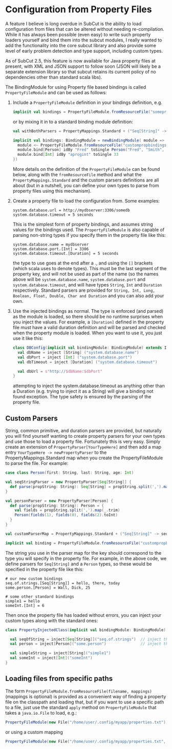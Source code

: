# Configuration from Property Files

A feature I believe is long overdue in SubCut is the ability to load configuration from files that can be altered
without needing re-compilation. While it has always been possible (even easy) to write such property loaders yourself
and bind them into the subcut modules, I really wanted to add the functionality into the core subcut library and
also provide some level of early problem detection and type support, including custom types.

As of SubCut 2.5, this feature is now available for Java property files at present, with XML and JSON support to follow
soon (JSON will likely be a separate extension library so that subcut retains its current policy of no dependencies
other than standard scala libs).

The BindingModule for using Property file based bindings is called `PropertyFileModule` and can be used as follows:

1. Include a `PropertyFileModule` definition in your bindings definition, e.g.

   ```scala
   implicit val bindings = PropertyFileModule.fromResourceFile("somepropfileonclasspath.txt") ~ ProjectBindings ~ GlobalBindings
   ```

   or by mixing it in to a standard binding module definition:

   ```scala
   val withBothParsers = PropertyMappings.Standard + ("Seq[String]" -> seqStringParser) + ("Person" -> personParser)

   implicit val bindings: BindingModule = newBindingModule( module => {
     module <~ PropertyFileModule.fromResourceFile("custompropbindings.txt", withBothParsers)
     module.bind[Person] idBy "Fred" toSingle Person("Fred", "Smith", 33)
     module.bind[Int] idBy "aprogint" toSingle 33
   })
   ```

   More details on the definition of the `PropertyFileModule` can be found below, along with the `fromResourceFile` method
   and what the `PropertyMappings.Standard` and the custom parsers definitions are all about (but in a nutshell, you
   can define your own types to parse from property files using this mechanism).

2. Create a property file to load the configuration from. Some examples:

    ```
    system.database.url = http://mydbserver:3306/somedb
    system.database.timeout = 5 seconds
    ```

    This is the simplest form of property bindings, and assumes string values for the bindings used. The
    `PropertyFileModule` is also capable of parsing non-string types if you specify them in the property file
    like this:

    ```
    system.database.name = mydbserver
    system.database.port.[Int] = 3306
    system.database.timeout.[Duration] = 5 seconds
    ```

    the type to use goes at the end after a ., and using the `[]` brackets (which scala uses to denote types). This must
    be the last segment of the property key, and will not be used as part of the name (so the names above will be
    `system.database.name`, `system.database.port` and `system.database.timeout`, and will have types `String`, `Int`
    and `Duration` respectively. Standard parsers are provided for
    `String, Int, Long, Boolean, Float, Double, Char and Duration` and you can also add your own.

3. Use the injected bindings as normal. The type is enforced (and parsed) as the module is loaded, so there should
   be no runtime surprises when you inject the values. For example, a `[Duration]` defined in the property file
   must have a valid duration definition and will be parsed and checked when the property module is loaded. When you
   want to use it, you just use it like this:

   ```scala
   class DBConfig(implicit val bindingModule: BindingModule) extends Injectable {
     val dbName = inject [String] ("system.database.name")
     val dbPort = inject [Int] ("system.database.port")
     val dbTimeout = inject [Duration] ("system.database.timeout")

     val dbUrl = s"http://$dbName:$dbPort"
   }
   ```

   attempting to inject the system.database.timeout as anything other than a Duration (e.g. trying to inject it as a String)
   will give a binding not found exception. The type safety is ensured by the parsing of the property file.


## Custom Parsers

String, common primitive, and duration parsers are provided, but naturally you will find yourself wanting to create
property parsers for your own types and use those to load a property file. Fortunately this is very easy. Simply
create an extension of `PropertyParser[YourTypeHere]` and then add a map entry `YourTypeHere -> newPropertyParser` to
the PropertyMappings.Standard map when you create the PropertyFileModule to parse the file. For example:

```scala
case class Person(first: String, last: String, age: Int)

val seqStringParser = new PropertyParser[Seq[String]] {
  def parse(propString: String): Seq[String] = propString.split(',').map(_.trim).toList
}

val personParser = new PropertyParser[Person] {
  def parse(propString: String): Person = {
    val fields = propString.split(',').map(_.trim)
    Person(fields(1), fields(0), fields(2).toInt)
  }
}

val customParserMap = PropertyMappings.Standard + ("Seq[String]" -> seqStringParser) + ("Person" -> personParser)

implicit val binding = PropertyFileModule.fromResourceFile("custompropbindings.txt", customParserMap)
```

The string you use in the parser map for the key should correspond to the type you will specify in the property file.
For example, in the above code, we define parsers for `Seq[String]` and a `Person` types, so these would be specified
in the property file like this:

```
# our new custom bindings
seq.of.strings.[Seq[String]] = hello, there, today
some.person.[Person] = Wall, Dick, 25

# some other standard bindings
simple1 = hello
someInt.[Int] = 6
```



Then once the property file has loaded without errors, you can inject your custom types along with the standard ones:

```scala
class PropertyInjectedClass(implicit val bindingModule: BindingModule) extends Injectable {

  val seqOfString = inject[Seq[String]]("seq.of.strings")  // inject the Seq[String]
  val person = inject[Person]("some.person")               // inject the Person

  val simpleString = inject[String]("simple1")
  val someInt = inject[Int]("someInt")
}
```

## Loading files from specific paths

The form `PropertyFileModule.fromResourceFile(filename, mappings)` (mappings is optional) is provided as a convenient way
of finding a property file on the classpath and loading that, but if you want to use a specific path to a file, just use
the standard `apply` method on `PropertyFileModule` that takes a `java.io.File` to load, e.g.:

```scala
PropertyFileModule(new File("/home/user/.config/myapp/properties.txt"))
```

or using a custom mapping

```scala
PropertyFileModule(new File("/home/user/.config/myapp/properties.txt", customMappings))
```





